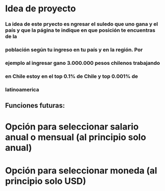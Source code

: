 # Idea de proyecto

### La idea de este pryecto es ngresar el suledo que uno gana y el país y que la página te indique en que posición te encuentras de la
### población según tu ingreso en tu país y en la región. Por
### ejemplo al ingresar gano 3.000.000 pesos chilenos trabajando
### en Chile estoy en el top 0.1% de Chile y top 0.001% de
### latinoamerica


## Funciones futuras:

# Opción para seleccionar salario anual o mensual (al principio solo anual)

# Opción para seleccionar moneda (al principio solo USD)